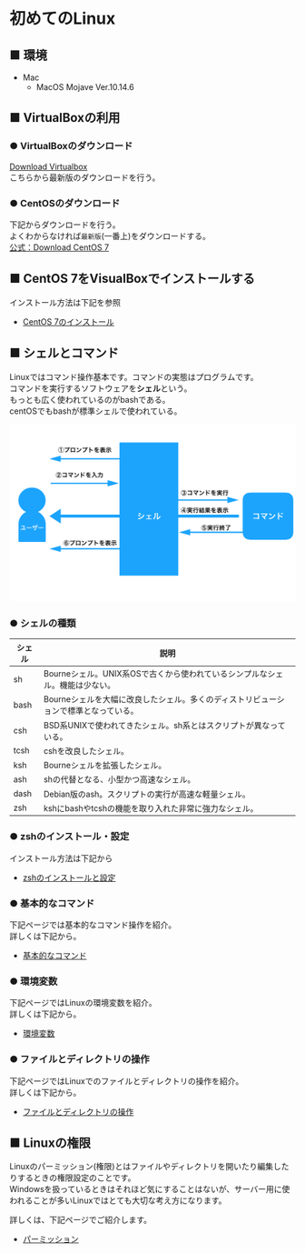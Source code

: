 # 初めてのLinux

## ■ 環境

- Mac
    - MacOS Mojave Ver.10.14.6

## ■ VirtualBoxの利用

### ● VirtualBoxのダウンロード

[Download Virtualbox](https://www.virtualbox.org/wiki/Downloads)  
こちらから最新版のダウンロードを行う。

### ● CentOSのダウンロード

下記からダウンロードを行う。  
よくわからなければ`最新版`(一番上)をダウンロードする。  
[公式：Download CentOS 7](http://isoredirect.centos.org/centos/7/isos/x86_64/CentOS-7-x86_64-Minimal-1810.iso)

<h2 id="ttl2"> ■ CentOS 7をVisualBoxでインストールする</h2>

インストール方法は下記を参照

- <a href="./Install/centos/README.md">CentOS 7のインストール</a>

## ■ シェルとコマンド

Linuxではコマンド操作基本です。コマンドの実態はプログラムです。  
コマンドを実行するソフトウェアを**シェル**という。  
もっとも広く使われているのがbashである。  
centOSでもbashが標準シェルで使われている。

<img src="./images/index/index01.png">

### ● シェルの種類

|シェル|説明|
|---|---|
|sh|Bourneシェル。UNIX系OSで古くから使われているシンプルなシェル。機能は少ない。|
|bash|Bourneシェルを大幅に改良したシェル。多くのディストリビューションで標準となっている。|
|csh|BSD系UNIXで使われてきたシェル。sh系とはスクリプトが異なっている。|
|tcsh|cshを改良したシェル。|
|ksh|Bourneシェルを拡張したシェル。|
|ash|shの代替となる、小型かつ高速なシェル。|
|dash|Debian版のash。スクリプトの実行が高速な軽量シェル。|
|zsh|kshにbashやtcshの機能を取り入れた非常に強力なシェル。|

<h3 id="ttl3-2"> ● zshのインストール・設定</h3>

インストール方法は下記から

- <a href="/Install/zsh/README.md">zshのインストールと設定</a>

<h3 id="ttl3-3"> ● 基本的なコマンド</h3>

下記ページでは基本的なコマンド操作を紹介。  
詳しくは下記から。

- <a href="/BasicCommands/README.md">基本的なコマンド</a>

<h3 id="ttl3-4"> ● 環境変数</h3>

下記ページではLinuxの環境変数を紹介。  
詳しくは下記から。

- <a href="/EnvironmentVariable/README.md">環境変数</a>

<h3 id="ttl3-5"> ● ファイルとディレクトリの操作</h3>

下記ページではLinuxでのファイルとディレクトリの操作を紹介。  
詳しくは下記から。

- <a href="/FilesAndDirectories/README.md">ファイルとディレクトリの操作</a>

## ■ Linuxの権限

Linuxのパーミッション(権限)とはファイルやディレクトリを開いたり編集したりするときの権限設定のことです。  
Windowsを扱っているときはそれほど気にすることはないが、サーバー用に使われることが多いLinuxではとても大切な考え方になります。

詳しくは、下記ページでご紹介します。

- <a href="/Permission_Beginner/README.md">パーミッション</a>

